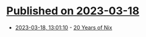 # [Published on 2023-03-18](index.md)

* [2023-03-18, 13:01:10](https://lobste.rs/s/ha7kwe/20_years_nix) - [20 Years of Nix](https://20th.nixos.org/)
